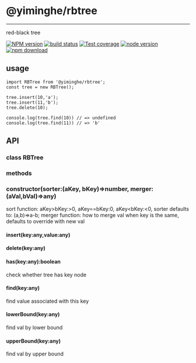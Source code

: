 # @yiminghe/rbtree
---

red-black tree

[![NPM version][npm-image]][npm-url]
[![build status][travis-image]][travis-url]
[![Test coverage][coveralls-image]][coveralls-url]
[![node version][node-image]][node-url]
[![npm download][download-image]][download-url]

[npm-image]: http://img.shields.io/npm/v/@yiminghe/rbtree.svg?style=flat-square
[npm-url]: http://npmjs.org/package/@yiminghe/rbtree
[travis-image]: https://img.shields.io/travis/yiminghe/rbtree.svg?style=flat-square
[travis-url]: https://travis-ci.org/yiminghe/rbtree
[coveralls-image]: https://img.shields.io/coveralls/yiminghe/rbtree.svg?style=flat-square
[coveralls-url]: https://coveralls.io/r/yiminghe/rbtree?branch=master
[gemnasium-image]: http://img.shields.io/gemnasium/yiminghe/rbtree.svg?style=flat-square
[gemnasium-url]: https://gemnasium.com/yiminghe/rbtree
[node-image]: https://img.shields.io/badge/node.js-%3E=10.0.0-green.svg?style=flat-square
[node-url]: http://nodejs.org/download/
[download-image]: https://img.shields.io/npm/dm/@yiminghe/rbtree.svg?style=flat-square
[download-url]: https://npmjs.org/package/@yiminghe/rbtree

## usage

```
import RBTree from '@yiminghe/rbtree';
const tree = new RBTree();

tree.insert(10,'a');
tree.insert(11,'b');
tree.delete(10);

console.log(tree.find(10)) // => undefined
console.log(tree.find(11)) // => 'b'
```

## API

### class RBTree

### methods

### constructor(sorter:(aKey, bKey)=>number, merger:(aVal,bVal)=>any)

sort function: aKey>bKey:>0, aKey==bKey:0, aKey<bKey:<0, sorter defaults to: (a,b)=>a-b;
merger function: how to merge val when key is the same, defaults to override with new val

#### insert(key:any,value:any)

#### delete(key:any)

#### has(key:any):boolean

check whether tree has key node

#### find(key:any)

find value associated with this key

#### lowerBound(key:any)

find val by lower bound

#### upperBound(key:any)

find val by upper bound
